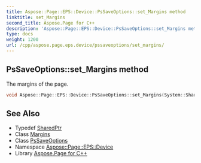 ```yaml
---
title: Aspose::Page::EPS::Device::PsSaveOptions::set_Margins method
linktitle: set_Margins
second_title: Aspose.Page for C++
description: 'Aspose::Page::EPS::Device::PsSaveOptions::set_Margins method. The margins of the page in C++.'
type: docs
weight: 1200
url: /cpp/aspose.page.eps.device/pssaveoptions/set_margins/
---
```

## PsSaveOptions::set_Margins method


The margins of the page.

```cpp
void Aspose::Page::EPS::Device::PsSaveOptions::set_Margins(System::SharedPtr<Aspose::Page::Margins> value)
```

## See Also

* Typedef [SharedPtr](../../../system/sharedptr/)
* Class [Margins](../../../aspose.page/margins/)
* Class [PsSaveOptions](../)
* Namespace [Aspose::Page::EPS::Device](../../)
* Library [Aspose.Page for C++](../../../)
